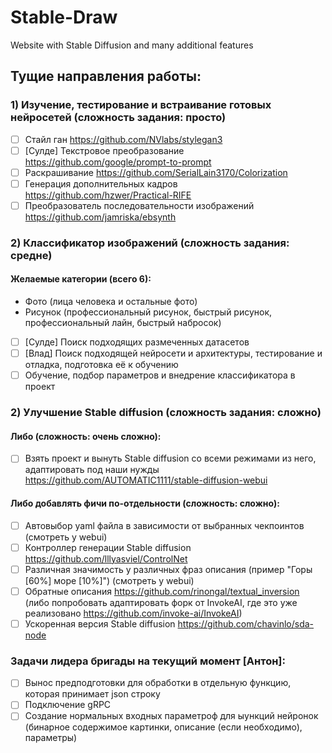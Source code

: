 # Stable-Draw
Website with Stable Diffusion and many additional features

## Тущие направления работы:
### 1) Изучение, тестирование и встраивание готовых нейросетей (сложность задания: просто)
- [ ] Стайл ган https://github.com/NVlabs/stylegan3
- [ ] [Сулде] Текстровое преобразование https://github.com/google/prompt-to-prompt
- [ ] Раскрашивание https://github.com/SerialLain3170/Colorization
- [ ] Генерация дополнительных кадров https://github.com/hzwer/Practical-RIFE
- [ ] Преобразователь последовательности изображений https://github.com/jamriska/ebsynth

### 2) Классификатор изображений (сложность задания: средне)
#### Желаемые категории (всего 6):
* Фото (лица человека и остальные фото)
* Рисунок (профессиональный рисунок, быстрый рисунок, профессиональный лайн, быстрый набросок)
- [ ] [Сулде] Поиск подходящих размеченных датасетов
- [ ] [Влад] Поиск подходящей нейросети и архитектуры, тестирование и отладка, подготовка её к обучению
- [ ] Обучение, подбор параметров и внедрение классификатора в проект

### 2) Улучшение Stable diffusion (сложность задания: сложно)
#### Либо (сложность: очень сложно):
- [ ] Взять проект и вынуть Stable diffusion со всеми режимами из него, адаптировать под наши нужды https://github.com/AUTOMATIC1111/stable-diffusion-webui
#### Либо добавлять фичи по-отдельности (сложность: сложно):
- [ ] Автовыбор yaml файла в зависимости от выбранных чекпоинтов (смотреть у webui)
- [ ] Контроллер генерации Stable diffusion https://github.com/lllyasviel/ControlNet
- [ ] Различная значимость у различных фраз описания (пример "Горы [60%] море [10%]") (смотреть у webui)
- [ ] Обратные описания https://github.com/rinongal/textual_inversion (либо попробовать адаптировать форк от InvokeAI, где это уже реализовано https://github.com/invoke-ai/InvokeAI)
- [ ] Ускоренная версия Stable diffusion https://github.com/chavinlo/sda-node

### Задачи лидера бригады на текущий момент [Антон]:
- [ ] Вынос предподготовки для обработки в отдельную функцию, которая принимает json строку
- [ ] Подключение gRPC
- [ ] Создание нормальных входных параметроф для ыункций нейронок (бинарное содержимое картинки, описание (если необходимо), параметры)
